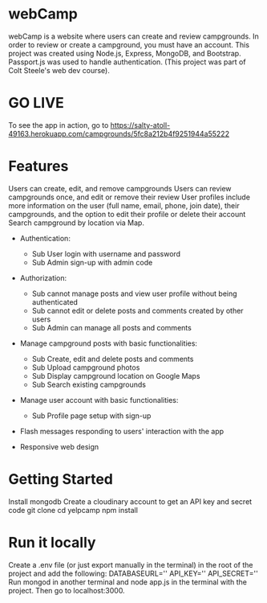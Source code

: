 # webCamp
webCamp is a website where users can create and review campgrounds. In order to review or create a campground, you must have an account. This project was created using Node.js, Express, MongoDB, and Bootstrap. Passport.js was used to handle authentication. (This project was part of Colt Steele's web dev course).

# GO LIVE
To see the app in action, go to https://salty-atoll-49163.herokuapp.com/campgrounds/5fc8a212b4f9251944a55222

# Features
Users can create, edit, and remove campgrounds
Users can review campgrounds once, and edit or remove their review
User profiles include more information on the user (full name, email, phone, join date), their campgrounds, and the option to edit their profile or delete their account
Search campground by location via Map.

* Authentication:
  * Sub User login with username and password
  * Sub Admin sign-up with admin code

* Authorization:
  * Sub cannot manage posts and view user profile without being authenticated
  * Sub cannot edit or delete posts and comments created by other users
  * Sub Admin can manage all posts and comments

* Manage campground posts with basic functionalities:
  * Sub Create, edit and delete posts and comments
  * Sub Upload campground photos
  * Sub Display campground location on Google Maps
  * Sub Search existing campgrounds
* Manage user account with basic functionalities:
  * Sub Profile page setup with sign-up

* Flash messages responding to users' interaction with the app

* Responsive web design

# Getting Started
Install mongodb
Create a cloudinary account to get an API key and secret code
git clone 
cd yelpcamp
npm install

# Run it locally
Create a .env file (or just export manually in the terminal) in the root of the project and add the following:
DATABASEURL='<url>'
API_KEY=''<key>
API_SECRET='<secret>'
Run mongod in another terminal and node app.js in the terminal with the project.
Then go to localhost:3000.
